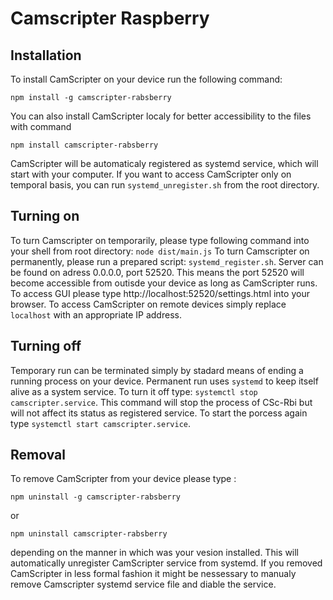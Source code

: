 # Camscripter Raspberry

## Installation

To install CamScripter on your device run the following command:
```
npm install -g camscripter-rabsberry
```

You can also install CamScripter localy for better accessibility to the files with command
```
npm install camscripter-rabsberry
```
CamScripter will be automaticaly registered as systemd service, which will start with your computer.
If you want to access CamScripter only on temporal basis, you can run `systemd_unregister.sh` from the root directory.

## Turning on
To turn Camscripter on temporarily, please type following command into your shell from root directory: `node dist/main.js`
To turn Camscripter on permanently, please run a prepared script: `systemd_register.sh`.
Server can be found on adress 0.0.0.0, port 52520. This means the port 52520 will become accessible from outisde your device as long as CamScripter runs.
To access GUI please type http://localhost:52520/settings.html into your browser.
To access CamScripter on remote devices simply replace `localhost` with an appropriate IP address.

## Turning off
Temporary run can be terminated simply by stadard means of ending a running process on your device.
Permanent run uses `systemd` to keep itself alive as a system service. To turn it off type: `systemctl stop camscripter.service`. This command will stop the process of CSc-Rbi but will not affect its status as registered service.
To start the porcess again type `systemctl start camscripter.service`.

## Removal
To remove CamScripter from your device please type :
```
npm uninstall -g camscripter-rabsberry
```
 or
 ```
npm uninstall camscripter-rabsberry
```
depending on the manner in which was your vesion installed. This will automatically unregister CamScripter service from systemd.
If you removed CamScripter in less formal fashion it might be nessessary to manualy remove Camscripter systemd service file and diable the service.